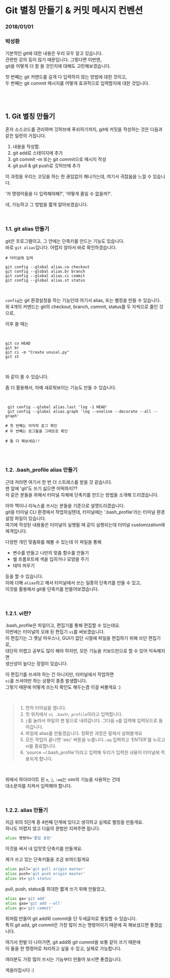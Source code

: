 # Git 별칭 만들기 & 커밋 메시지 컨벤션

### 2018/01/01
### 박성환

기본적인 git에 대한 내용은 우리 모두 알고 있습니다.  
관련한 강의 등이 많기 때문입니다. 그렇다면 이번엔,  
git을 어떻게 더 잘 쓸 것인지에 대해도 고민해보겠습니다.  

첫 번째는 git 커맨드를 길게 다 입력하지 않는 방법에 대한 것이고,    
두 번째는 git commit 메시지를 어떻게 효과적으로 입력할지에 대한 것입니다.  


<br>
<br>

## 1. Git 별칭 만들기

혼자 소스코드를 관리하며 깃허브에 푸쉬하기까지, 
git에 커밋을 작성하는 것은 다음과 같은 일련의 거칩니다.  

1. 내용을 작성함.  
2. git add로 스테이지에 추가
3. git commit -m 또는 git commit으로 메시지 작성
4. git pull & git push로 깃허브에 추가

이 과정을 우리는 코딩을 하는 한 끊임없이 해나가는데, 여기서 귀찮음을 느낄 수 있습니다.  

'저 명령어들을 다 입력해야해?', '어떻게 줄일 수 없을까?'.  

네, 가능하고 그 방법을 짧게 알아보겠습니다.   

<br>

### 1.1. git alias 만들기
git은 프로그램이고, 그 안에는 단축키를 만드는 기능도 있습니다.  
바로 `git alias`입니다.  어렵지 않아서 바로 확인하겠습니다.  


```git
# 터미널에 입력

git config --global alias.co checkout
git config --global alias.br branch
git config --global alias.ci commit
git config --global alias.st status 
```

<br>

`config`는 git 환경설정을 하는 기능인데 여기서 alias, 또는 별칭을 만들 수 있습니다.  
위 4개의 커맨드는 git의 checkout, branch, commit, status를 두 자씩으로 줄인 것으로,  

이후 쓸 때는

<br>

```git
git co HEAD
git br
git ci -m "Create unusal.py"
git st
```

<br>

와 같이 쓸 수 있습니다.  

좀 더 활용해서, 아예 새로워보이는 기능도 만들 수 있습니다.

<br>


```git
 git config --global alias.last 'log -1 HEAD'
 git config --global alias.graph 'log --oneline --decorate --all --graph'

# 첫 번째는 마지막 로그 확인
# 두 번째는 로그들을 그래프로 확인

# 둘 다 해보세요!!
```

<br><br>

### 1.2. .bash\_profile alias 만들기
근데 저라면 여기서 한 번 더 스트레스를 받을 것 같습니다.  
맨 앞에 'git'도 쓰기 싫으면 어떡하지??  
저 같은 분들을 위해서 터미널 자체에 단축키를 만드는 방법을 소개해 드리겠습니다.  


아마 맥이나 리눅스를 쓰시는 분들을 기준으로 설명드리겠습니다.  
git을 터미널 CLI 환경에서 작업하실텐데, 터미널에는 '.bash\_profile'라는 터미널 환경설정 파일이 있습니다.  
여기에 작성된 내용들은 터미널이 실행될 때 같이 실행되는데 터미널 customization에 제격입니다.  

다양한 개인 맞춤화를 해볼 수 있는데 이 파일을 통해
* 변수를 만들고 나만의 맞춤 함수를 만들기
* 쉘 프롬프트에 색을 입히거나 모양을 주기
* 테마 씌우기

등을 할 수 있습니다.  
이에 더해 `alias`라고 해서 터미널에서 쓰는 일종의 단축키를 만들 수 있고,  
이것을 활용해서 git용 단축키를 만들어보겠습니다.  

<br>

### 1.2.1. vi란?

.bash\_profile은 파일이고, 편집기를 통해 편집할 수 있는데요.  
이번에는 터미널의 오래 된 편집기 `vi`를 써보겠습니다.  
이 편집기는 그 옛날 마우스나, GUI가 없던 시절에 파일을 편집하기 위해 쓰던 편집기로,  
대단히 어렵고 공부도 많이 해야 하지만, 모든 기능을 키보드만으로 할 수 있어 익숙해지면  
생산성이 높다는 장점이 있습니다.  


이 편집기를 쓰셔야 하는 건 아니지만, 터미널에서 작업하면  
`vi`를 쓰셔야만 하는 상황이 종종 발생합니다.  
그렇기 때문에 어떻게 쓰는지 확인도 해두는겸 이걸 써볼게요 :)

<br>

> 1. 먼저 터미널을 엽니다.
> 2. 첫 위치에서 `vi .bash\_profile`이라고 입력합니다.
> 3. `j`를 눌러서 파일의 맨 밑으로 내려갑니다. 그다음 `o`를 입력해 입력모드로 들어갑니다.
> 4. 파일에 alias를 만들겠습니다. 정확한 과정은 밑에서 살펴볼게요
> 5. 모든 작업이 끝나면 'esc' 버튼을 누릅니다.`:wq` 입력하고 'ENTER'를 누르고 vi를 종료합니다.
> 6. 'source ~/.bash\_profile'이라고 입력해 우리가 입력한 내용이 터미널에 적용되게 합니다.

<br>

위에서 하이라이트 된 `o`, `j`, `:wq`는 vim의 기능을 사용하는 건데  
대소문자를 지켜서 입력해야 합니다.

<br>


### 1.2.2. alias 만들기
지금 위의 5단계 중 4번째 단계에 있다고 생각하고 실제로 별칭을 만들게요.  
하나도 어렵지 않고 다음의 문법만 지켜주면 됩니다.

```sh
alias 명령어='줄일 표현'
```

이것을 써서 내 입맛껏 단축키를 만들게요.  

제가 쓰고 있는 단축키들을 조금 보여드릴게요


```sh
alias pull='git pull origin master'
alias push='git push origin master'
alias st='git status'
```

pull, push, status를 최대한 짧게 쓰기 위해 만들었고,  


```sh
alias ga='git add'
alias gaa='git add --all'
alias gc='git commit'
```

위처럼 만들어 git add와 commit을 단 두세글자로 통일할 수 있습니다.  
특히 git add, git commit은 가장 많이 쓰는 명령어이기 때문에 꼭 해보셨으면 좋겠습니다.  

여기서 한발 더 나아가면, git add와 git commit을 보통 같이 쓰기 때문에  
이 둘을 한 명령어로 처리하고 싶을 수 있고, 실제로 가능합니다.  
 

여러분도 가장 많이 쓰시는 기능부터 만들어 보시면 좋겠습니다.  

게을러집시다 :)
